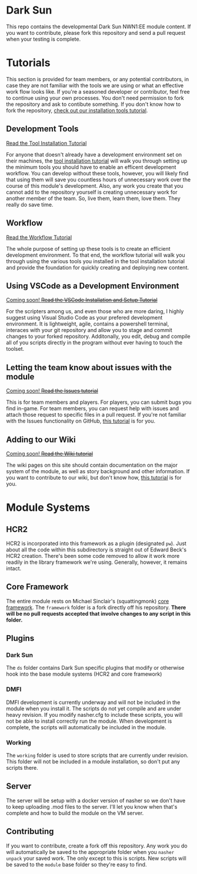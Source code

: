 # Dark Sun

This repo contains the developmental Dark Sun NWN1:EE module content.  If you want to contribute, please fork this repository and send a pull request when your testing is complete.

# Tutorials

This section is provided for team members, or any potential contributors, in case they are not familiar with the tools we are using or what an effective work flow looks like.  If you're a seasoned developer or contributor, feel free to continue using your own processes.  You don't need permission to fork the repository and ask to contibute something.  If you don't know how to fork the repository, [check out our installation tools tutorial](docs/tools.md/#github-account).

## Development Tools

[Read the Tool Installation Tutorial](docs/tools.md)

For anyone that doesn't already have a development environment set on their machines, the [tool installation tutorial](docs/tools.md) will walk you through setting up the minimum tools you should have to enable an efficent development workflow.  You can develop without these tools, however, you will likely find that using them will save you countless hours of unnecessary work over the course of this module's development.  Also, any work you create that you cannot add to the repository yourself is creating unnecessary work for another member of the team.  So, live them, learn them, love them.  They really do save time.

## Workflow

[Read the Workflow Tutorial](docs/workflow.md)

The whole purpose of setting up these tools is to create an efficient development environment.  To that end, the workflow tutorial will walk you through using the various tools you installed in the tool installation tutorial and provide the foundation for quickly creating and deploying new content.

## Using VSCode as a Development Environment

[Coming soon! ~~Read the VSCode Installation and Setup Tutorial~~](docs/vscode.md)

For the scripters among us, and even those who are more daring, I highly suggest using Visual Studio Code as your prefered development environment.  It is lightweight, agile, contains a powershell terminal, interaces with your git repository and allow you to stage and commit changes to your forked repository.  Additonally, you edit, debug and compile all of you scripts directly in the program without ever having to touch the toolset.

## Letting the team know about issues with the module

[Coming soon! ~~Read the Issues tutorial~~](docs/issues.md)

This is for team members and players.  For players, you can submit bugs you find in-game.  For team members, you can request help with issues and attach those request to specific files in a pull request.  If you're not familiar with the Issues functionality on GitHub, [this tutorial](docs/issues.md) is for you.

## Adding to our Wiki

[Coming soon! ~~Read the Wiki tutorial~~](docs/wiki.md)

The wiki pages on this site should contain documentation on the major system of the module, as well as story background and other information.  If you want to contribute to our wiki, but don't know how, [this tutorial](docs/wiki.md) is for you.

# Module Systems

## HCR2

HCR2 is incorporated into this framework as a plugin (designated `pw`).  Just about all the code within this subdirectory is straight out of Edward Beck's HCR2 creation.  There's been some code removed to allow it work more readily in the library framework we're using.  Generally, however, it remains intact.

## Core Framework

The entire module rests on Michael Sinclair's (squattingmonk) [core framework](https://github.com/squattingmonk/nwn-core-framework).  The `framework` folder is a fork directly off his repository.  **There will be no pull requests accepted that involve changes to any script in this folder.**

## Plugins

### Dark Sun
The `ds` folder contains Dark Sun specific plugins that modify or otherwise hook into the base module systems (HCR2 and core framework)

### DMFI
DMFI development is currently underway and will not be included in the module when you install it.  The scripts do not yet compile and are under heavy revision.  If you modify nasher.cfg to include these scripts, you will not be able to install correctly run the module.  When development is complete, the scripts will automatically be included in the module.

### Working
The `working` folder is used to store scripts that are currently under revision.  This folder will not be included in a module installation, so don't put any scripts there.

## Server
The server will be setup with a docker version of nasher so we don't have to keep uploading .mod files to the server.  I'll let you know when that's complete and how to build the module on the VM server.

## Contributing
If you want to contribute, create a fork off this repository.  Any work you do will automatically be saved to the appropriate folder when you `nasher unpack` your saved work.  The only except to this is scripts.  New scripts will be saved to the `module` base folder so they're easy to find.